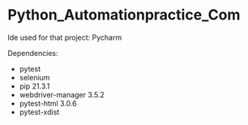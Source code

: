 # Python_Automationpractice_Com

Ide used for that project: Pycharm

Dependencies:

* pytest
* selenium 
* pip 21.3.1
* webdriver-manager 3.5.2
* pytest-html 3.0.6
* pytest-xdist



